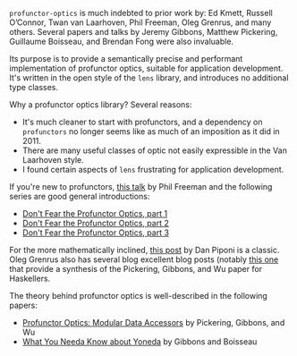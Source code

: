`profunctor-optics` is much indebted to prior work by: Ed Kmett, Russell O’Connor, Twan van Laarhoven, Phil Freeman, Oleg Grenrus, and many others. Several papers and talks by Jeremy Gibbons, Matthew Pickering, Guillaume Boisseau, and Brendan Fong were also invaluable.

Its purpose is to provide a semantically precise and performant implementation of profunctor optics, suitable for application development. It's written in the open style of the `lens` library, and introduces no additional type classes.

Why a profunctor optics library? Several reasons:

- It's much cleaner to start with profunctors, and a dependency on `profunctors` no longer seems like as much of an imposition as it did in 2011.
- There are many useful classes of optic not easily expressible in the Van Laarhoven style.
- I found certain aspects of `lens` frustrating for application development.

If you're new to profunctors, [this talk](https://www.youtube.com/watch?v=OJtGECfksds) by Phil Freeman and the following series are good general introductions:

- [Don't Fear the Profunctor Optics, part 1](https://github.com/hablapps/DontFearTheProfunctorOptics/blob/master/Optics.md)
- [Don't Fear the Profunctor Optics, part 2](https://github.com/hablapps/DontFearTheProfunctorOptics/blob/master/Profunctors.md)
- [Don't Fear the Profunctor Optics, part 3](https://github.com/hablapps/DontFearTheProfunctorOptics/blob/master/ProfunctorOptics.md)

For the more mathematically inclined, [this post](http://blog.sigfpe.com/2011/07/profunctors-in-haskell.html) by Dan Piponi is a classic. Oleg Grenrus also has several blog excellent blog posts (notably [this one](http://oleg.fi/gists/posts/2017-04-18-glassery.html) that provide a synthesis of the Pickering, Gibbons, and Wu paper for Haskellers.

The theory behind profunctor optics is well-described in the following papers:

- [Profunctor Optics: Modular Data Accessors](https://arxiv.org/abs/1703.10857) by Pickering, Gibbons, and Wu
- [What You Needa Know about Yoneda](https://www.cs.ox.ac.uk/jeremy.gibbons/publications/proyo.pdf) by Gibbons and Boisseau 
